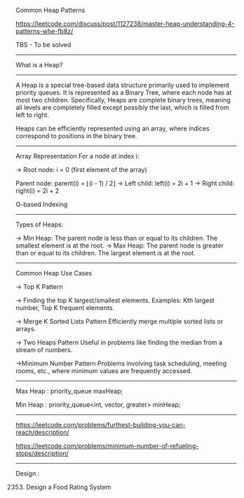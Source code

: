 Common Heap Patterns

https://leetcode.com/discuss/post/1127238/master-heap-understanding-4-patterns-whe-fb8z/




TBS - To be solved

_________________


What is a Heap?
____


A Heap is a special tree-based data structure primarily used to implement priority queues. It is represented as a Binary Tree, where each node has at most two children. Specifically, Heaps are complete binary trees, meaning all levels are completely filled except possibly the last, which is filled from left to right.

Heaps can be efficiently represented using an array, where indices correspond to positions in the binary tree.

_____________________________________________


Array Representation
For a node at index i:

-> Root node: i = 0 (first element of the array)

Parent node: parent(i) = ⌊(i - 1) / 2⌋
-> Left child: left(i) = 2i + 1
-> Right child: right(i) = 2i + 2

O-based Indexing


________________________________________________



Types of Heaps:

-> Min Heap: The parent node is less than or equal to its children. The smallest element is at the root.
-> Max Heap: The parent node is greater than or equal to its children. The largest element is at the root.


__________________________________________


Common Heap Use Cases 


-> Top K Pattern

-> Finding the top K largest/smallest elements.
Examples: Kth largest number, Top K frequent elements.

-> Merge K Sorted Lists Pattern
Efficiently merge multiple sorted lists or arrays.


-> Two Heaps Pattern
Useful in problems like finding the median from a stream of numbers.


->Minimum Number Pattern
Problems involving task scheduling, meeting rooms, etc., where minimum values are frequently accessed.







______________________________________________


Max Heap :  priority_queue<int> maxHeap;



Min Heap : priority_queue<int, vector<int>, greater<int>> minHeap; 




_____________

https://leetcode.com/problems/furthest-building-you-can-reach/description/

https://leetcode.com/problems/minimum-number-of-refueling-stops/description/



__________



Design :

2353. Design a Food Rating System

